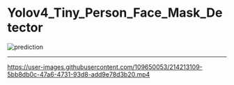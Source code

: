 # Yolov4_Tiny_Person_Face_Mask_Detector
![prediction](https://user-images.githubusercontent.com/109650053/214063215-acd2556c-4c5f-4665-8d2d-818a2c64a005.png)
<hr>


https://user-images.githubusercontent.com/109650053/214213109-5bb8db0c-47a6-4731-93d8-add9e78d3b20.mp4

